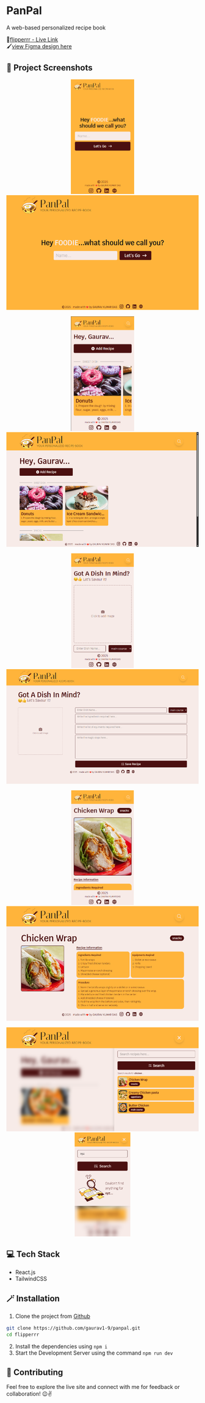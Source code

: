 # PanPal 
A web-based personalized recipe book

🔗[flipperrr - Live Link](https://panpal.vercel.app/)\
🖌️[view Figma design here](https://www.figma.com/design/EG4ULbhkzexIaxxjZ3Fd3y/Recipe-Book---UM-Internship?node-id=0-1&p=f&t=5LQSYaqfeOrtnDdE-0)

## 📸 Project Screenshots
<p align="center">
  <img src="./SS/mob_init.png" alt="Mobile Init" height="300"/>
  <img src="./SS/init.png" alt="Desktop Init" height="300"/>
</p>
<p align="center">
  <img src="./SS/mob_home.png" alt="Mobile Home" height="300"/>
  <img src="./SS/home.png" alt="Desktop Home" height="300"/>
</p>
<p align="center">
  <img src="./SS/mob_add.png" alt="Mobile Add" height="300"/>
  <img src="./SS/add.png" alt="Desktop Add" height="300"/>
</p>
<p align="center">
  <img src="./SS/mob_view.png" alt="Mobile View" height="300"/>
  <img src="./SS/view.png" alt="Desktop View" height="300"/>
</p>
<p align="center">
  <img src="./SS/search.png" alt="Desktop View" height="272"/>
  <img src="./SS/mob_search.png" alt="Mobile View" height="272"/>
</p>


## 💻 Tech Stack
- React.js
- TailwindCSS

## 🪄 Installation
1. Clone the project from [Github](https://github.com/gaurav1-9/panpal)
```bash
git clone https://github.com/gaurav1-9/panpal.git
cd flipperrr
```
2. Install the dependencies using ```npm i```
3. Start the Development Server using the command ```npm run dev```

## 🤝 Contributing

Feel free to explore the live site and connect with me for feedback or collaboration! 😉✌️